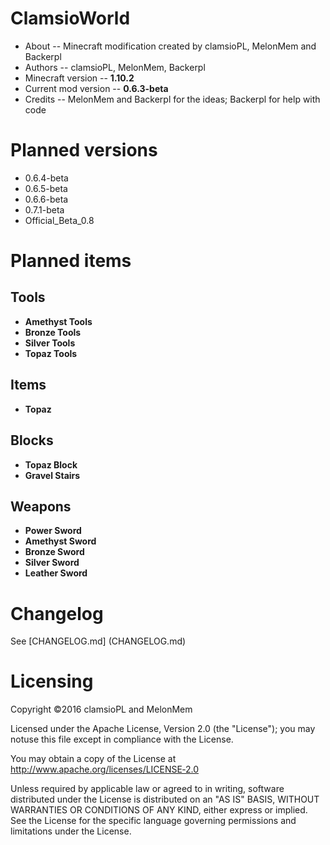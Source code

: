# ClamsioWorld
* About -- Minecraft modification created by clamsioPL, MelonMem and Backerpl
* Authors -- clamsioPL, MelonMem, Backerpl
* Minecraft version -- **1.10.2**
* Current mod version -- **0.6.3-beta**
* Credits -- MelonMem and Backerpl for the ideas; Backerpl for help with code

# Planned versions
* 0.6.4-beta
* 0.6.5-beta
* 0.6.6-beta
* 0.7.1-beta
* Official_Beta_0.8

# Planned items
## Tools
* **Amethyst Tools**
* **Bronze Tools**
* **Silver Tools**
* **Topaz Tools**

## Items
* **Topaz**

## Blocks
* **Topaz Block**
* **Gravel Stairs**

## Weapons
* **Power Sword**
* **Amethyst Sword**
* **Bronze Sword**
* **Silver Sword**
* **Leather Sword**

<!--
## Achievements
-->

<!--
## Structures
-->

<!--
## Biomes
-->

# Changelog
See [CHANGELOG.md] (CHANGELOG.md)

# Licensing
Copyright &copy;2016 clamsioPL and MelonMem

Licensed under the Apache License, Version 2.0 (the "License");
you may notuse this file except in compliance with the License.

You may obtain a copy of the License at http://www.apache.org/licenses/LICENSE‐2.0

Unless required by applicable law or agreed to in writing, software distributed under 
the License is distributed on an "AS IS" BASIS, WITHOUT WARRANTIES OR CONDITIONS
OF ANY KIND, either express or implied.
See the License for the specific language governing
permissions and limitations under the License.
